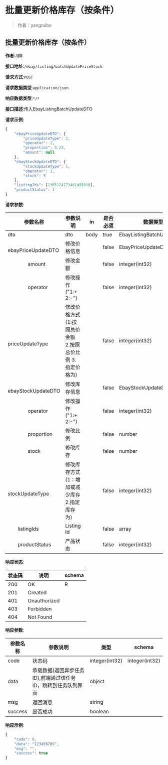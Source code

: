 # 批量更新价格库存（按条件）

> 作者：yangruibo

## 批量更新价格库存（按条件）
**作者**:`胡雍`

**接口地址**:`/ebay/listing/batchUpdatePriceStock`


**请求方式**:`POST`


**请求数据类型**:`application/json`


**响应数据类型**:`*/*`


**接口描述**:传入EbayListingBatchUpdateDTO


**请求示例**:


```javascript
{
	"ebayPriceUpdateDTO": {
		"priceUpdateType": 2,
		"operator": 1,
		"proportion": 0.23,
		"amount": null
	},
	"ebayStockUpdateDTO": {
		"stockUpdateType": 1,
		"operator": 1,
		"stock": 5
	},
	"listingIds": [1365224173461495810],
	"productStatus": 1
}
```


**请求参数**:


| 参数名称 | 参数说明 | in    | 是否必须 | 数据类型 | schema |
| -------- | -------- | ----- | -------- | -------- | ------ |
|dto|dto|body|true|EbayListingBatchUpdateDTO|EbayListingBatchUpdateDTO|
|&emsp;&emsp;ebayPriceUpdateDTO|修改价格信息||false|EbayPriceUpdateDTO|EbayPriceUpdateDTO|
|&emsp;&emsp;&emsp;&emsp;amount|修改金额||false|integer(int32)||
|&emsp;&emsp;&emsp;&emsp;operator|修改操作("1:+ 2:-")||false|integer(int32)||
|&emsp;&emsp;&emsp;&emsp;priceUpdateType|修改价格方式(1:按照总价金额 2.按照总价比例 3.指定价格为)||false|integer(int32)||
|&emsp;&emsp;ebayStockUpdateDTO|修改库存信息||false|EbayStockUpdateDTO|EbayStockUpdateDTO|
|&emsp;&emsp;&emsp;&emsp;operator|修改操作("1:+ 2:-")||false|integer(int32)||
|&emsp;&emsp;&emsp;&emsp;proportion|修改比例||false|number||
|&emsp;&emsp;&emsp;&emsp;stock|修改库存||false|number||
|&emsp;&emsp;&emsp;&emsp;stockUpdateType|修改库存方式(1：增加或减少库存 2.指定库存为)||false|integer(int32)||
|&emsp;&emsp;listingIds|Listing Id||false|array|integer|
|&emsp;&emsp;productStatus|产品状态||false|integer(int32)||


**响应状态**:


| 状态码 | 说明 | schema |
| -------- | -------- | ----- |
|200|OK|R|
|201|Created||
|401|Unauthorized||
|403|Forbidden||
|404|Not Found|||


**响应参数**:


| 参数名称 | 参数说明 | 类型 | schema |
| -------- | -------- | ----- |----- | 
|code|状态码|integer(int32)|integer(int32)|
|data|承载数据(返回异步任务ID),前端通过该任务ID，跳转到任务队列界面 |object||
|msg|返回消息|string||
|success|是否成功|boolean|||


**响应示例**:
```javascript
{
	"code": 0,
	"data": "123456789",
	"msg": "",
	"success": true
}
```